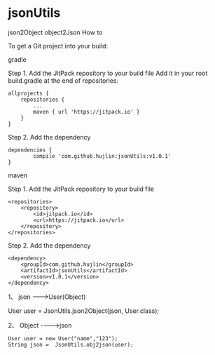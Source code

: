 # jsonUtils
json2Object object2Json
How to

To get a Git project into your build:

gradle

Step 1. Add the JitPack repository to your build file
Add it in your root build.gradle at the end of repositories:

	allprojects {
		repositories {
			...
			maven { url 'https://jitpack.io' }
		}
	}
Step 2. Add the dependency

	dependencies {
	        compile 'com.github.hujlin:jsonUtils:v1.0.1'
	}
  
  

maven

Step 1. Add the JitPack repository to your build file

	<repositories>
		<repository>
		    <id>jitpack.io</id>
		    <url>https://jitpack.io</url>
		</repository>
	</repositories>
	
Step 2. Add the dependency

	<dependency>
	    <groupId>com.github.hujlin</groupId>
	    <artifactId>jsonUtils</artifactId>
	    <version>v1.0.1</version>
	</dependency>
  
 1、 json --->User(Object)
  
  User user =  JsonUtils.json2Object(json, User.class);
  
  
 2、 Object ---->json
  
    User user = new User("name","123");
    String json =  JsonUtils.obj2json(user);

